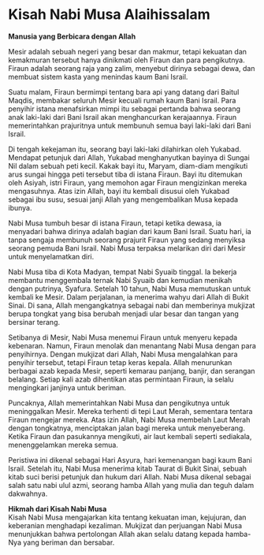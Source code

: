 # Kisah Nabi Musa Alaihissalam  
**Manusia yang Berbicara dengan Allah**  

Mesir adalah sebuah negeri yang besar dan makmur, tetapi kekuatan dan kemakmuran tersebut hanya dinikmati oleh Firaun dan para pengikutnya. Firaun adalah seorang raja yang zalim, menyebut dirinya sebagai dewa, dan membuat sistem kasta yang menindas kaum Bani Israil.  

Suatu malam, Firaun bermimpi tentang bara api yang datang dari Baitul Maqdis, membakar seluruh Mesir kecuali rumah kaum Bani Israil. Para penyihir istana menafsirkan mimpi itu sebagai pertanda bahwa seorang anak laki-laki dari Bani Israil akan menghancurkan kerajaannya. Firaun memerintahkan prajuritnya untuk membunuh semua bayi laki-laki dari Bani Israil.  

Di tengah kekejaman itu, seorang bayi laki-laki dilahirkan oleh Yukabad. Mendapat petunjuk dari Allah, Yukabad menghanyutkan bayinya di Sungai Nil dalam sebuah peti kecil. Kakak bayi itu, Maryam, diam-diam mengikuti arus sungai hingga peti tersebut tiba di istana Firaun. Bayi itu ditemukan oleh Asiyah, istri Firaun, yang memohon agar Firaun mengizinkan mereka mengasuhnya. Atas izin Allah, bayi itu kembali disusui oleh Yukabad sebagai ibu susu, sesuai janji Allah yang mengembalikan Musa kepada ibunya.  

Nabi Musa tumbuh besar di istana Firaun, tetapi ketika dewasa, ia menyadari bahwa dirinya adalah bagian dari kaum Bani Israil. Suatu hari, ia tanpa sengaja membunuh seorang prajurit Firaun yang sedang menyiksa seorang pemuda Bani Israil. Nabi Musa terpaksa melarikan diri dari Mesir untuk menyelamatkan diri.  

Nabi Musa tiba di Kota Madyan, tempat Nabi Syuaib tinggal. Ia bekerja membantu menggembala ternak Nabi Syuaib dan kemudian menikah dengan putrinya, Syafura. Setelah 10 tahun, Nabi Musa memutuskan untuk kembali ke Mesir. Dalam perjalanan, ia menerima wahyu dari Allah di Bukit Sinai. Di sana, Allah mengangkatnya sebagai nabi dan memberinya mukjizat berupa tongkat yang bisa berubah menjadi ular besar dan tangan yang bersinar terang.  

Setibanya di Mesir, Nabi Musa menemui Firaun untuk menyeru kepada kebenaran. Namun, Firaun menolak dan menantang Nabi Musa dengan para penyihirnya. Dengan mukjizat dari Allah, Nabi Musa mengalahkan para penyihir tersebut, tetapi Firaun tetap keras kepala. Allah menurunkan berbagai azab kepada Mesir, seperti kemarau panjang, banjir, dan serangan belalang. Setiap kali azab dihentikan atas permintaan Firaun, ia selalu mengingkari janjinya untuk beriman.  

Puncaknya, Allah memerintahkan Nabi Musa dan pengikutnya untuk meninggalkan Mesir. Mereka terhenti di tepi Laut Merah, sementara tentara Firaun mengejar mereka. Atas izin Allah, Nabi Musa membelah Laut Merah dengan tongkatnya, menciptakan jalan bagi mereka untuk menyeberang. Ketika Firaun dan pasukannya mengikuti, air laut kembali seperti sediakala, menenggelamkan mereka semua.  

Peristiwa ini dikenal sebagai Hari Asyura, hari kemenangan bagi kaum Bani Israil. Setelah itu, Nabi Musa menerima kitab Taurat di Bukit Sinai, sebuah kitab suci berisi petunjuk dan hukum dari Allah. Nabi Musa dikenal sebagai salah satu nabi ulul azmi, seorang hamba Allah yang mulia dan teguh dalam dakwahnya.  

**Hikmah dari Kisah Nabi Musa**  
Kisah Nabi Musa mengajarkan kita tentang kekuatan iman, kejujuran, dan keberanian menghadapi kezaliman. Mukjizat dan perjuangan Nabi Musa menunjukkan bahwa pertolongan Allah akan selalu datang kepada hamba-Nya yang beriman dan bersabar.  